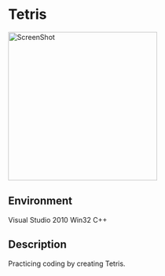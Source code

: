 # Tetris

<img width="303" alt="ScreenShot" src="https://github.com/huejp21/Tetris_Win32API/assets/41492287/5aa1856d-701c-4aba-99b1-b7891a823f7b">

## Environment
Visual Studio 2010
Win32
C++

## Description
Practicing coding by creating Tetris.
